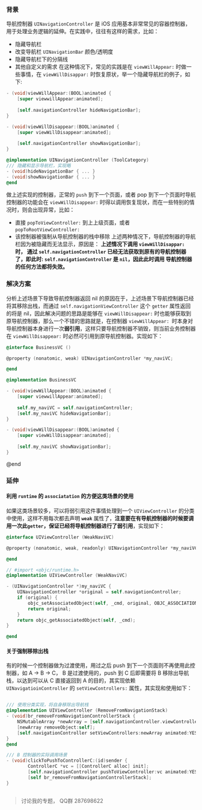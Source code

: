 ### 背景
导航控制器 ```UINavigationController``` 是 iOS 应用基本非常常见的容器控制器，用于处理业务逻辑的延伸。在实践中，往往有这样的需求，比如：
- 隐藏导航栏
- 改变导航栏 ```UINavigationBar``` 颜色/透明度
- 隐藏导航栏下的分隔线 
- 其他自定义的需求
在这种情况下，常见的实践是在 ```viewWillAppear:``` 时做一些事情，在 ```viewWillDisappar:``` 时恢复原状，举一个隐藏导航栏的例子，如下:

```Objective-C
- (void)viewWillAppear:(BOOL)animated {
    [super viewwillAppear:animated];
    
    [self.navigationController hideNavigationBar];
}

- (void)viewWillDisappear:(BOOL)animated {
    [super viewWillDisappear:animated];
    
    [self.navigationController showNavigationBar];
}

@implementation UINavigationController (ToolCategory)
/// 隐藏和显示导航栏，实现略
- (void)hideNavigationBar { ... }
- (void)showNavigationBar { ... }
@end

```
做上述实现的控制器，正常的 ```push``` 到下一个页面，或者 pop 到下一个页面时导航控制器的功能会在 ```viewWillDisappear:``` 时得以调用恢复现状，而在一些特别的情况时，则会出现异常，比如：
- 直接 ```popToViewController:``` 到上上级页面，或者 ```popToRootViewController:```
- 该控制器被强制从导航控制器的栈中移除
上述两种情况下，导航控制器的导航栏因为被隐藏而无法显示，原因是：
**上述情况下调用 ```viewWillDisappar:``` 时， 通过 ```self.navigationController``` 已经无法获取到原有的导航控制器了，即此时: ```self.navigationController``` 是 ```nil```，因此此时调用 导航控制器的任何方法都将失效。**

### 解决方案
分析上述场景下导致导航控制器返回 nil 的原因在于，上述场景下导航控制器已经将其移除出栈，而通过 ```self.navigationViewController``` 这个 ```getter``` 属性返回的将是 nil，因此解决问题的思路是能够在 ```viewWillDisappear:``` 时也能够获取到原导航控制器，那么一个不错的思路就是，在控制器 ```viewWillAppear: ```时本身对导航控制器本身进行一次**弱引用**，这样只要导航控制器不销毁，则当前业务控制器在 ```viewWillDisappear:``` 时必然可引用到原导航控制器。实现如下：

```Objective-C
@interface BusinessVC ()

@property (nonatomic, weak) UINavigationController *my_naviVC;

@end

@implementation BusinessVC 

- (void)viewWillAppear:(BOOL)animated {
    [super viewwillAppear:animated];
    
    self.my_naviVC = self.navigationController;
    [self.my_naviVC hideNavigationBar];
}

- (void)viewWillDisappear:(BOOL)animated {
    [super viewWillDisappear:animated];
    
    [self.my_naviVC showNavigationBar];
}
```

@end



### 延伸

#### 利用 ```runtime``` 的 ```associatation``` 的方便这类场景的使用
如果这类场景较多，可以将弱引用这件事情处理到一个 ```UIViewController``` 的分类中使用，这样不用每次都去声明 **```weak```** 属性了，**注意要在有导航控制器的时候要调用一次此```getter```，保证已经将导航控制器进行了弱引用**，实现如下：

```Objective-C
@interface UIViewController (WeakNaviVC)

@property (nonatomic, weak, readonly) UINavigationController *my_naviVC;

@end

// #import <objc/runtime.h>
@implementation UIViewController (WeakNaviVC)

- (UINavigationController *)my_naviVC {
    UINavigationController *original = self.navigationController;
    if (original) {
        objc_setAssociatedObject(self, _cmd, original, OBJC_ASSOCIATION_ASSIGN);
        return original;
    }
    return objc_getAssociatedObject(self, _cmd);
}

@end
```


#### 关于强制移除出栈
有的时候一个控制器做为过渡使用，用过之后 push 到下一个页面则不再使用此控制器，如 A -> B -> C， B 是过渡使用的，push 到 C 后即需要将 B 移除出导航栈，以达到可以从 C 直接返回到 A 的目的，其实现依赖 ```UINavigatioinController``` 的 ```setViewControllers:``` 属性，其实现和使用如下：

```Objective-C

/// 使用分类实现，将自身移除出导航栈
@implementation UIViewController (RemoveFromNavigationStack)
- (void)br_removeFromNavigationControllerStack {
    NSMutableArray *newArray = [self.navigationController.viewControllers mutableCopy];
    [newArray removeObject:self];
    [self.navigationController setViewControllers:newArray animated:YES];
}
@end

/// B 控制器的实际调用场景
- (void)clickToPushToControllerC:(id)sender {
        ControllerC *vc = [[ControllerC alloc] init];
        [self.navigationController pushToViewController:vc animated:YES];
        [self br_removeFromNavigationControllerStack];
}



```


>讨论我的专题， QQ群 287698622
